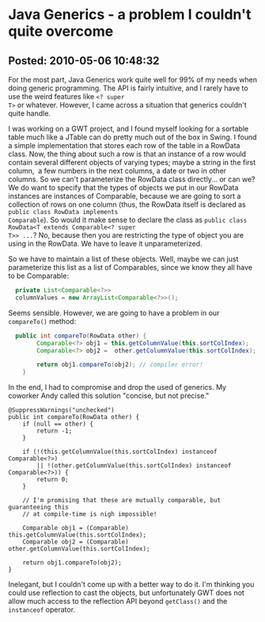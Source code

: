 Java Generics - a problem I couldn't quite overcome
===============

Posted: 2010-05-06 10:48:32
-------------------------

For the most part, Java Generics work quite well for 99% of my needs when doing generic programming. The API is fairly intuitive, and I rarely have to use the weird features like <code><? super T></code> or whatever. However, I came across a situation that generics couldn't quite handle.

I was working on a GWT project, and I found myself looking for a sortable table much like a JTable can do pretty much out of the box in Swing. I found a simple implementation that stores each row of the table in a RowData class. Now, the thing about such a row is that an instance of a row would contain several different objects of varying types; maybe a string in the first column,&#160; a few numbers in the next columns, a date or two in other columns. So we can't parameterize the RowData class directly... or can we? We do want to specify that the types of objects we put in our RowData instances are instances of Comparable, because we are going to sort a collection of rows on one column (thus, the RowData itself is declared as <code>public class RowData implements Comparable<RowData></code>). So would it make sense to declare the class as <code>public class RowData<T extends Comparable<? super T>> ...</code>? No, because then you are restricting the type of object you are using in the RowData. We have to leave it unparameterized.

So we have to maintain a list of these objects. Well, maybe we can just parameterize this list as a list of Comparables, since we know they all have to be Comparable:

```java
  private List<Comparable<?>>
  columnValues = new ArrayList<Comparable<?>>();
```

Seems sensible. However, we are going to have a problem in our <code>compareTo()</code> method:

```java
  public int compareTo(RowData other) {
		Comparable<?> obj1 = this.getColumnValue(this.sortColIndex);
		Comparable<?> obj2 =  other.getColumnValue(this.sortColIndex);

		return obj1.compareTo(obj2); // compiler error!
	}
```

In the end, I had to compromise and drop the used of generics. My coworker Andy called this solution "concise, but not precise."

```
@SuppressWarnings("unchecked")
public int compareTo(RowData other) {
	if (null == other) {
		return -1;
	}

	if (!(this.getColumnValue(this.sortColIndex) instanceof Comparable<?>)
		|| !(other.getColumnValue(this.sortColIndex) instanceof Comparable<?>)) {
		return 0;
	}
		
	// I'm promising that these are mutually comparable, but guaranteeing this
	// at compile-time is nigh impossible!
		
	Comparable obj1 = (Comparable) this.getColumnValue(this.sortColIndex);
	Comparable obj2 = (Comparable) other.getColumnValue(this.sortColIndex);
		
	return obj1.compareTo(obj2);
}
```

Inelegant, but I couldn't come up with a better way to do it. I'm thinking you could use reflection to cast the objects, but unfortunately GWT does not allow much access to the reflection API beyond <code>getClass()</code> and the <code>instanceof</code> operator.
